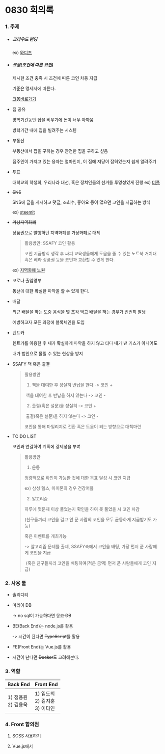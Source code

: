 # 0830 회의록

### 1. 주제

- ##### 크라우드 펀딩

  ex) [와디즈](https://www.wadiz.kr/web/main)

- ##### 크몽(조건에 따른 코인)

  제시한 조건 충족 시 조건에 따른 코인 차등 지급

  기준은 명세서에 따른다.

  [크몽바로가기](https://www.kmongcorp.com/)

- 집 공유

  방학기간동안 집을 비우기에 돈이 너무 아까움

  방학기간 내에 집을 빌려주는 시스템

- 부동산

  부동산에서 집을 구하는 경우 안전한 집을 구하고 싶음

  집주인이 가지고 있는 융자는 얼마인지, 이 집에 저당이 잡혀있는지 쉽게 알려주기

- 투표

  대학교의 학생회, 우리나라 대선, 혹은 정치인들의 선거를 투명성있게 진행
  ex) [더폴](https://thepol.com/)

- ~~SNS~~

  SNS에 글을 게시하고 댓글, 조회수, 좋아요 등이 많으면 코인을 지급하는 방식

  ex) [steemit](https://steemit.com/)

- ~~가상지역화폐~~

  상품권으로 발행하던 지역화폐를 가상화폐로 대체

  >활용방안: SSAFY 코인 활용
  >
  >코인 지급방식 생각 후 싸피 교육생들에게 도움을 줄 수 있는 노트북 거치대 혹은 베라 상품권 등을 코인과 교환할 수 있게 한다.

  ex) [지역화폐 노원](https://www.nowonpay.kr/)

- 코로나 출입명부

  동선에 대한 확실한 파악을 할 수 있게 한다.

- 배달

  최근 배달을 하는 도중 음식을 몇 조각 먹고 배달을 하는 경우가 빈번히 발생

  예방하고자 모든 과정에 블록체인을 도입

- 렌트카

  렌트카를 이용한 후 내가 확실하게 파악을 하지 않고 타다 내가 낸 기스가 아니어도

  내가 범인으로 몰릴 수 있는 현상을 방지

- SSAFY 책 혹은 출결
  >활용방안
  >
  >1) 책을 대여한 후 성실히 반납을 한다 -> 코인 +
  >
  >​	 책을 대여한 후 반납을 하지 않는다 -> 코인 -
  >
  >2) 출결(혹은 설문)을 성실히 -> 코인 +
  >
  >​	 출결(혹은 설문)을 하지 않는다 -> 코인 -
  >
  >코인을 통해 마일리지로 전환 혹은 도움이 되는 방향으로 대책마련
  
- TO DO LIST

  코인과 연결하여 계획에 강제성을 부여

  > 활용방안
  >
  > 1) 운동
  >
  > 정량적으로 확인이 가능한 것에 대한 목표 달성 시 코인 지급
  >
  > ex) 삼성 헬스, 아이폰의 경우 건강어플
  >
  > 2) 알고리즘
  >
  > 하루에 몇문제 이상 풀었는지 확인을 하여 못 풀었을 시 코인 차감
  >
  > (친구들끼리 코인을 걸고 안 푼 사람의 코인을 모두 균등하게 지급받기도 가능)
  >
  > 혹은 이벤트를 개최가능
  >
  > -> 알고리즘 문제를 출제, SSAFY측에서 코인을 배팅, 가장 먼저 푼 사람에게 코인을 지급
  >
  > ​	(혹은 친구들끼리 코인을 배팅하여(적은 금액) 먼저 푼 사람들에게 코인 지급)



### 2. 사용 툴

- 솔리디티

- 마리아 DB

  -> no sql이 가능하다면 ~~몽고 DB~~

- BE(Back End)는 node.js를 활용

  -> 시간이 된다면 ~~TypeScript~~를 활용

- FE(Front End)는 Vue.js를 활용

- 시간이 난다면 ~~Docker~~도 고려헤본다.



### 3. 역할

| Back End                 | Front End                               |
| ------------------------ | --------------------------------------- |
| 1) 정용원<br />2) 김용욱 | 1) 임도희<br />2) 김지훈<br />3) 이다인 |



### 4. Front 합의점

1. SCSS 사용하기

2. Vue.js에서 <style>에서 css를 사용하지 않고 통합하여 관리한다.

3. 컨벤션은 처음부터 정하고 작업을 시작한다.

   ex) 탭 크기, vuex 사용 시 자신이 한 곳을 어떻게 분류할 것인가 등등



### 5. 이번주 할 일(알아서 추가 쌉가능)

1. 솔리디티 공부하기
2. SCSS 공부하기 (Front)
3. node.js 공부하기
4. 몽고 DB vs 마리아 DB 결정하기